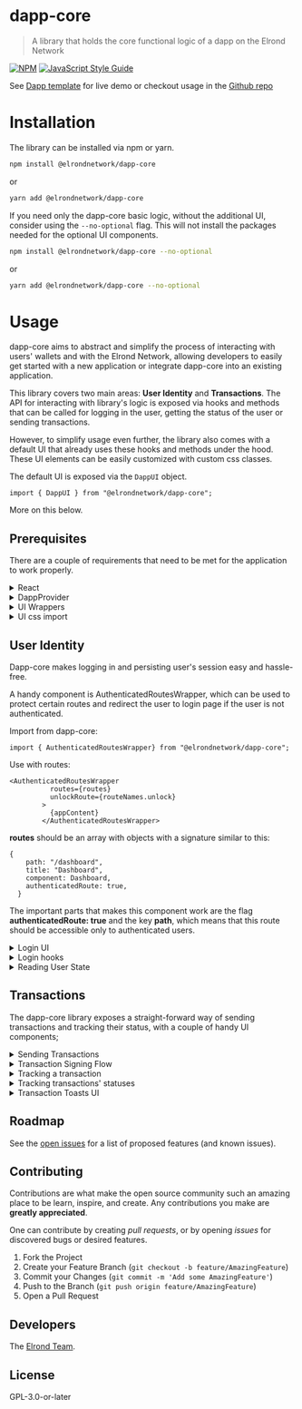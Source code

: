 # dapp-core

> A library that holds the core functional logic of a dapp on the Elrond Network

[![NPM](https://img.shields.io/npm/v/dapp-core.svg)](https://www.npmjs.com/package/@elrondnetwork/dapp-core) [![JavaScript Style Guide](https://img.shields.io/badge/code_style-standard-brightgreen.svg)](https://standardjs.com)

See [Dapp template](https://dapp-template.elrond.com/) for live demo or checkout usage in the [Github repo](https://github.com/ElrondNetwork/dapp-template)

# Installation

The library can be installed via npm or yarn.

```bash
npm install @elrondnetwork/dapp-core
```

or

```bash
yarn add @elrondnetwork/dapp-core
```

If you need only the dapp-core basic logic, without the additional UI, consider using the `--no-optional` flag.
This will not install the packages needed for the optional UI components.

```bash
npm install @elrondnetwork/dapp-core --no-optional
```

or

```bash
yarn add @elrondnetwork/dapp-core --no-optional
```

# Usage

dapp-core aims to abstract and simplify the process of interacting with users' wallets and with the Elrond Network, allowing developers to easily get started with a new application or integrate dapp-core into an existing application.

This library covers two main areas: **User Identity** and **Transactions**. The API for interacting with library's logic is exposed via hooks and methods that can be called for logging in the user, getting the status of the user or sending transactions.

However, to simplify usage even further, the library also comes with a default UI that already uses these hooks and methods under the hood. These UI elements can be easily customized with custom css classes.

The default UI is exposed via the `DappUI` object.

`import { DappUI } from "@elrondnetwork/dapp-core";`

More on this below.

## Prerequisites

There are a couple of requirements that need to be met for the application to work properly.

<details>
  <summary>
      React
  </summary>

### React

This library was built for applications that use React, it might not be suitable for usage with other libraries or frameworks.

  </details>

<details>
  <summary>
    DappProvider
 </summary>

### DappProvider

You need to wrap your application with the **DappProvider** component, which is exported by the library, as we need to create a global Context to be able to manipulate the data.

- import the Provider:

`import { DappProvider } from "@elrondnetwork/dapp-core";`

- Wrap your application with this Provider.

```
<DappProvider
networkConfig={{ network, walletConnectBridge, walletConnectDeepLink }}
completedTransactionsDelay={500}
>
```

As you might have noticed, the DappProvider accepts a `networkConfig` object with a couple of keys. This allows using different APIs and different connection providers.

- **walletConnectBridge (optional)** is a string that is used to establish the connection to walletConnect library.
- **walletConnectDeepLink (optional)** is a string that will create a deeplink for an application that is used on a mobile phone, instead of generating the login QR code.
- **network** is a required configuration file that contains the following information about the environment of the application:

```
{
  id: string;
  egldLabel: string;
  name: string;
  walletAddress: string;
  apiAddress: string;
  explorerAddress: string;
}
```

- **completedTransactionsDelay (optional)**;
  This is an extra prop is provider for smart contract calls.

It will delay the transaction from entering the "completed" state, useful for refetching info after the smart contract call executes.

  </details>

<details>
  <summary>
    UI Wrappers
 </summary>

### UI Wrappers

The library exposes a couple of Components that are connected to the redux store and are used to display various elements
when something happens inside the app:

- `TransactionsToastList` will display new transactions in nice toasts at the bottom of the screen. This component is fully customizable.

```
  import {DappUI} from "@elrondnetwork/dapp-core";

  <App>
    <DappUI.TransactionsToastList
    toastId?: string,
    title: string,
    shouldRenderDefaultCss?: boolean,
    className?: string
    />
    <Content/>
  </App>

```

- `SignTransactionsModals` will show a modal when a new transaction is submitted, prompting the user to verify and sign it.

```
  import {DappUI} from "@elrondnetwork/dapp-core";

<App>
  <DappUI.SignTransactionsModals />
  <Content/>
</App>
```

`NotificationModal` Will show a modal to the user with various warnings and errors.

```
  import {DappUI} from "@elrondnetwork/dapp-core";

<App>
  <DappUI.NotificationModal />
  <Content/>
</App>

```

- `DappCoreUIWrapper` is a wrapper that needs to be wrapped around the whole tree to namespace the styles inside dapp-core Components.

```
  import {DappCoreUIWrapper} from "@elrondnetwork/dapp-core";

<App>
  <DappCoreUIWrapper>
  <Content/>
  </DappCoreUIWrapper>
</App>
```

This wrapper will wrap your content in an extra div.
If, for some reason, you want to avoid this, you can use `getWrapperClassname` function to get the className and attach it to a "wrapping" element.

</details>

<details>
  <summary>
    UI css import
 </summary>

### UI css import

To properly apply the default styles to Dapp Core Components, you need to import the bundled css into your App's entry point.

```
import ...

import '@elrondnetwork/dapp-core/build/index.css';

export default function App() {
...

```

</details>

## User Identity

Dapp-core makes logging in and persisting user's session easy and hassle-free.

A handy component is AuthenticatedRoutesWrapper, which can be used to protect certain routes and redirect the user to login page if the user is not authenticated.

Import from dapp-core:

```
import { AuthenticatedRoutesWrapper} from "@elrondnetwork/dapp-core";
```

Use with routes:

```
<AuthenticatedRoutesWrapper
          routes={routes}
          unlockRoute={routeNames.unlock}
        >
          {appContent}
        </AuthenticatedRoutesWrapper>
```

**routes** should be an array with objects with a signature similar to this:

```
{
    path: "/dashboard",
    title: "Dashboard",
    component: Dashboard,
    authenticatedRoute: true,
  }
```

The important parts that makes this component work are the flag **authenticatedRoute: true** and the key **path**, which means that this route should be accessible only to authenticated users.

  <details>
    <summary>
      Login UI
  </summary>

### Login UI

There are a couple of very handy React components that can be used to login the user and protect certain routes if the user is not logged in.

Under the `DappUI` object mentioned above, you can find 4 buttons (one for each provider) which abstract away all the logic of loggin in the user and render the default UI. These buttons can be easily customized with a custom css class.
The exported buttons are:

- DappUI.ExtensionLoginButton
- DappUI.WalletConnectLoginButton
- DappUI.LedgerLoginButton
- DappUI.WebWalletLoginButton

example:

```
<DappUI.ExtensionLoginButton
  callbackRoute="/dashboard"
  buttonClassName="extension-login"
  loginButtonText="Extension login"
/>
```

They can also be used with children

```
<DappUI.ExtensionLoginButton
  callbackRoute="/dashboard"
  buttonClassName="extension-login"
  loginButtonText="Extension login"
>
  <>
    <icon/>
    <p>Login text</p>
  <>
</DappUI.ExtensionLoginButton
```

`WalletConnectLoginButton` and `LedgerLoginButton` will trigger a modal with a QR code and the ledger login UI, respectively.
These are automatically triggered by the buttons.

If, however, you want access to these containers without the buttons,
you can easily import and use them.

```
<DappUI.LedgerLoginContainer
    className={className}
    shouldRenderDefaultCss={shouldRenderDefaultCss}
    callbackRoute={callbackRoute}
    token={token}
  />
```

Also, for a quicker setup, the `DappUI` object exports an `DappUI.UnlockPage` component, which contains all 4 buttons.

Another handly component is DappUI.AuthenticatedRoutesWrapper, which can be used to protect certain routes and redirect the user to login page if the user is not authenticated.

Import from dapp-core:

```
import { AuthenticatedRoutesWrapper} from "@elrondnetwork/dapp-core";
```

Use with routes:

```
<AuthenticatedRoutesWrapper
    routes={routes}
    unlockRoute={routeNames.unlock}
  >
    {appContent}
  </AuthenticatedRoutesWrapper>
```

**routes** should be an array with objects with a signature similar to this:

```
{
    path: "/dashboard",
    title: "Dashboard",
    component: Dashboard,
    authenticatedRoute: true,
  }
```

The important parts that makes this component work are the flag **authenticatedRoute: true** and the key **path**, which means that this route should be accessible only to authenticated users.

</details>

  <details><summary>
Login hooks
  </summary>

### Login hooks

This area covers the login hooks, which expose a trigger function and the login data, ready to be rendered.

These hooks are exposed by the `loginServices` object, which can be imported from dapp-core:

```
import {loginServices} from @elrondnetwork/dapp-core
```

There are 4 available hooks:

- useExtensionLogin
- useWalletConnectLogin
- useLedgerLogin
- useWebWalletLogin

All hooks have the same respose signature:

return type is as follows:

```
const [triggerFunction, genericLoginReturnType, customLoginReturnType] = useLoginHook({
    callbackRoute,
    logoutRoute
  });
```

- **initiateLogin** is a function that needs to be called for the login flow to be initiated;
- **genericLoginReturnType** is an object that is exactly the same for all hooks:

```
{
  error: string,
  isFailed: boolean,
  isLoading: boolean,
  isLoggedIn: boolean
}
```

- **customLoginReturnType** is an object that is custom for each hook and returns specific data for that login:

  - null for useExtensionLogin;

  - null for useWebWalletConnect;

  - `{ uriDeepLink: string, qrCodeSvg: svgElement }` for useWalletConnectLogin;

  -

```
{
  accounts: string[];
  showAddressList: boolean;
  startIndex: number;
  selectedAddress: SelectedAddress | null;
  onGoToPrevPage: () => void;
  onGoToNextPage: () => void;
  onSelectAddress: (address: SelectedAddress | null) => void;
  onConfirmSelectedAddress: () => void;
}
```

for useLedgerLogin;

</details>

  <details>
<summary>
Reading User State
  </summary>

### Reading User State

Once logged in, the user's session is persisted and can be read and deleted via a couple of handy functions.

For logging out, the library exposes a simple function called **logout**, which can be called to clear the user data.

There are 2 ways of reading the user current state: hooks (to be used inside components and for reacting to changes in the data) and simple functions (for reading data outside of React components or inside handlers).

- hooks: `useGetLoginInfo, useGetAccountInfo, useGetNetworkConfig`;
- functions: `getAccount, getAccountBalance, getAccountShard, getAddress, getIsLoggedIn;`

</details>

## Transactions

The dapp-core library exposes a straight-forward way of sending transactions and tracking their status, with a couple of handy UI components;

<details><summary>
Sending Transactions
  </summary>

### Sending Transactions

The API for sending transactions is a function called **sendTransactions**:

`import { sendTransactions } from "@elrondnetwork/dapp-core";`

It can be used to send a transaction with minimum information:

```
const { sessionId, error } = await sendTransactions({
    transactions: [
        {
          value: '1000000000000000000',
          data: 'ping',
          receiver: contractAddress
        },
      ],
    });
```

It returns a Promise that will be fulfilled with `{error?: string; sessionId: string | null;}`

`sessionId` is the transaction's batch id which can be used to track a transaction's status and react to it.

</details>

<details><summary>
Transaction Signing Flow
  </summary>

### Transaction Signing Flow

Once a transaction has been submitted,
the user will be prompted in his provider (Extension, Maiar etc) to sign the transaction.

We suggest displaying a message on the screen that confirms the transaction that needs to be signed.
You may do this with `useSignTransactions` hook.

```
 const {
    callbackRoute,
    transactions,
    error,
    sessionId,
    onAbort,
    hasTransactions
  } = useSignTransactions();
```

This hook will let you know if there are any transactions and you can programatically abort the signing process.

You can also get the provider via

```
  const { providerType } = useGetAccountProvider();
```

and use that to display an appropriate message to the user.

For ledger, signing a transaction is simple if you're using the `SignTransactionsModal` component.

It is fully customizable and will take care of walking the user through the signing flow.

If, however, you want to implement a different experience, you will have to use the `useSignTransactionsWithLedger` hook.

it accepts the following props:

```
{
  onCancel: () => void;
}
```

and returns an object with the following keys:

```
{
  onSignTransaction: () => void;
  onNext: () => void;
  onPrev: () => void;
  waitingForDevice: boolean;
  onAbort: (e: React.MouseEvent) => void;
  isLastTransaction: boolean;
  currentStep: number;
  signedTransactions?: Record<string, Transaction>;
  currentTransaction: {
      transaction: Transaction;
      transactionTokenInfo: {
          tokenId: string;
          amount: string;
          receiver: string;
          type?: string;
          nonce?: string;
          multiTxData?: string;
      };
      isTokenTransaction: boolean;
      tokenDenomination: number;
      dataField: string;
  };
  }
```

</details>

<details><summary>
Tracking a transaction
  </summary>

### Tracking a transaction

The library exposes a hook called useTrackTransactionStatus under the object `transactionServices`.

```
import {transactionServices} from @elrondnetwork/dapp-core;

const transactionStatus = transactionServices.useTrackTransactionStatus({
  transactionId: sessionId,
  onSuccess,
  onFailed,
  onCancelled,
  onCompleted
});
```

transactionStatus has the following information about the transaction:

```
{
  isPending,
  isSuccessful,
  isFailed,
  isCancelled,
  isCompleted,
  errorMessage,
  status,
  transactions
}
```

It's safe to pass in `null` as a sessionId, so if the transaction wasn't yet sent, the hook will just return an empty object.

</details>

<details><summary>
Tracking transactions' statuses
  </summary>

### Tracking transactions' statuses

Dapp-core also exposes a number of handy hooks for tracking all, pending, failed, successful, completed timed out transactions.

Use:

- `useGetPendingTransactions` to get a list of all pending transactions.
- `useGetSuccessfulTransactions` to get a list of all successful transactions.
- `useGetFailedTransactions` to get a list of all pending transactions.
- `useGetCompletedTransactions` to get a list of smart contract call transactions that guarantee that the call was finished;

An especially useful hook called `useGetActiveTransactionsStatus` will keep you updated with the status
of all transactions at a certain point in time.

it's return signature is

```
{
  pending: boolean - at least one transaction is pending;
  timedOut: boolean = there are no pending transactions and at least one has timed out;
  failed: boolean - there are no pending and no timedOut transactions and at least one has failed;
  successful: boolean - there are no pending, failed or timedOut transactions;
  completed: boolean - all transactions are successful and all smart contract calls have been processed successfully;
}
```

</details>

  <details><summary>
Transaction Toasts UI
  </summary>

### Transaction Toasts UI

dapp-core also exposes a toast component for tracking transactions that uses the above mentioned hooks and displays toasts with transactions statuses.

The toasts list is exposed via **DappUI.TransactionsToastList** component and can be used just by rendering it inside the application.

```
<App>
  <Router/>
  <DappUI.TransactionsToastList />
</App>
```

**Important**: This has to be inside the `<DappProvider/>` children.

</details>

## Roadmap

See the [open issues](https://github.com/ElrondNetwork/dapp-core/issues) for a list of proposed features (and known issues).

## Contributing

Contributions are what make the open source community such an amazing place to be learn, inspire, and create. Any contributions you make are **greatly appreciated**.

One can contribute by creating _pull requests_, or by opening _issues_ for discovered bugs or desired features.

1. Fork the Project
2. Create your Feature Branch (`git checkout -b feature/AmazingFeature`)
3. Commit your Changes (`git commit -m 'Add some AmazingFeature'`)
4. Push to the Branch (`git push origin feature/AmazingFeature`)
5. Open a Pull Request

## Developers

The [Elrond Team](https://elrond.com/team/).

## License

GPL-3.0-or-later
